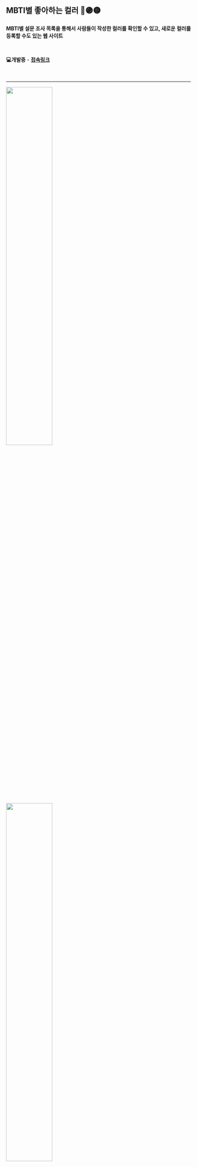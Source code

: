 ## MBTI별 좋아하는 컬러 🔴🟣🟡

**MBTI별 설문 조사 목록을 통해서 사람들이 작성한 컬러를 확인할 수 있고, 새로운 컬러를 등록할 수도 있는 웹 사이트**

<br />

**💻개발중** - **[접속링크]("https://shs-mbti-color-surveys.netlify.app")**

<br />

---

<img style = "width: 50%" src = "https://bakey-api.codeit.kr/api/files/resource?root=static&seqId=5919&directory=mbti-002(border).png">
<img style = "width: 50%" src = "https://bakey-api.codeit.kr/api/files/resource?root=static&seqId=5919&directory=mbti-003(border).png">
